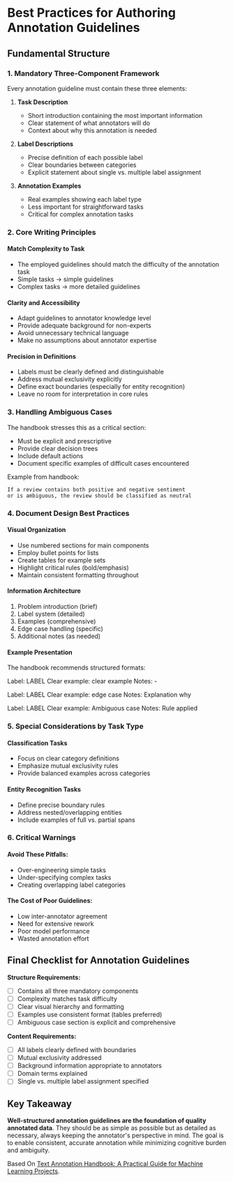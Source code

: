 # Best Practices for Authoring Annotation Guidelines

## Fundamental Structure

### 1. **Mandatory Three-Component Framework**

Every annotation guideline must contain these three elements:

1. **Task Description**
   - Short introduction containing the most important information
   - Clear statement of what annotators will do
   - Context about why this annotation is needed

2. **Label Descriptions**
   - Precise definition of each possible label
   - Clear boundaries between categories
   - Explicit statement about single vs. multiple label assignment

3. **Annotation Examples**
   - Real examples showing each label type
   - Less important for straightforward tasks
   - Critical for complex annotation tasks

### 2. **Core Writing Principles**

#### **Match Complexity to Task**

- The employed guidelines should match the difficulty of the annotation task
- Simple tasks → simple guidelines
- Complex tasks → more detailed guidelines

#### **Clarity and Accessibility**

- Adapt guidelines to annotator knowledge level
- Provide adequate background for non-experts
- Avoid unnecessary technical language
- Make no assumptions about annotator expertise

#### **Precision in Definitions**

- Labels must be clearly defined and distinguishable
- Address mutual exclusivity explicitly
- Define exact boundaries (especially for entity recognition)
- Leave no room for interpretation in core rules

### 3. **Handling Ambiguous Cases**

The handbook stresses this as a critical section:
- Must be explicit and prescriptive
- Provide clear decision trees
- Include default actions
- Document specific examples of difficult cases encountered

Example from handbook:
```
If a review contains both positive and negative sentiment 
or is ambiguous, the review should be classified as neutral
```

### 4. **Document Design Best Practices**

#### **Visual Organization**

- Use numbered sections for main components
- Employ bullet points for lists
- Create tables for example sets
- Highlight critical rules (bold/emphasis)
- Maintain consistent formatting throughout

#### **Information Architecture**

1. Problem introduction (brief)
2. Label system (detailed)
3. Examples (comprehensive)
4. Edge case handling (specific)
5. Additional notes (as needed)

#### **Example Presentation**

The handbook recommends structured formats:

Label: LABEL
Clear example: clear example
Notes: - 

Label: LABEL
Clear example: edge case
Notes: Explanation why

Label: LABEL
Clear example: Ambiguous case
Notes: Rule applied

### 5. **Special Considerations by Task Type**

#### **Classification Tasks**

- Focus on clear category definitions
- Emphasize mutual exclusivity rules
- Provide balanced examples across categories

#### **Entity Recognition Tasks**

- Define precise boundary rules
- Address nested/overlapping entities
- Include examples of full vs. partial spans

### 6. **Critical Warnings**

#### **Avoid These Pitfalls:**

- Over-engineering simple tasks
- Under-specifying complex tasks
- Creating overlapping label categories

#### **The Cost of Poor Guidelines:**

- Low inter-annotator agreement
- Need for extensive rework
- Poor model performance
- Wasted annotation effort

## Final Checklist for Annotation Guidelines

**Structure Requirements:**

- [ ] Contains all three mandatory components
- [ ] Complexity matches task difficulty
- [ ] Clear visual hierarchy and formatting
- [ ] Examples use consistent format (tables preferred)
- [ ] Ambiguous case section is explicit and comprehensive

**Content Requirements:**

- [ ] All labels clearly defined with boundaries
- [ ] Mutual exclusivity addressed
- [ ] Background information appropriate to annotators
- [ ] Domain terms explained
- [ ] Single vs. multiple label assignment specified

## Key Takeaway

**Well-structured annotation guidelines are the foundation of quality annotated data**. They should be as simple as possible but as detailed as necessary, always keeping the annotator's perspective in mind. The goal is to enable consistent, accurate annotation while minimizing cognitive burden and ambiguity.

Based On [Text Annotation Handbook: A Practical Guide for Machine Learning Projects](https://arxiv.org/abs/2310.11780).
